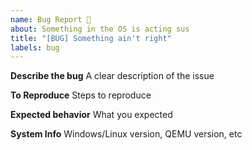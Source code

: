 ```yaml
---
name: Bug Report 🐞
about: Something in the OS is acting sus
title: "[BUG] Something ain't right"
labels: bug
---
```


**Describe the bug**
A clear description of the issue

**To Reproduce**
Steps to reproduce

**Expected behavior**
What you expected

**System Info**
Windows/Linux version, QEMU version, etc
